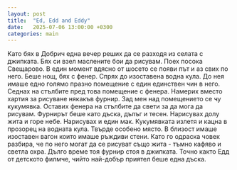 ```yaml
---
layout: post
title:  "Ed, Edd and Eddy"
date:   2025-07-06 13:00:00 +0300
categories: main
---
```

Като бях в Добрич една вечер реших да се разходя из селата с джипката. 
Бях си взел маслените бои да рисувам. Поех посока Свещарово. 
В един момент вдясно от шосето се появи път и аз свих по него. 
Беше нощ, бях с фенер. Спрях до изоставена водна кула. 
До нея имаше едно голямо празно помещение с един единствен чин в него. 
Седнах на стълбите пред това помещение с фенера. Намерих вместо хартия за рисуване някакъв фурнир. 
Зад мен над помещението се чу кукумявка. Оставих фенера на стълбите да свети за да мога да рисувам. 
Фурнирът беше като дъска, дълъг и тесен. Нарисувах долу жита и горе небе. Нарисувах и един мак. 
Кукумявката излетя и кацна в прозорец на водната кула. Твърде особено място. 
В близост имаше изоставен вагон които имаше ръждиви стени. 
Като го одраска човек разбира, че по него могат да се рисуват също жита - тъмно кафяво и светла охра. 
Дълго време тоя фурнир стоя в джипката. 
Точно както Едд от детското филмче, чийто най-добър приятел беше една дъска.
